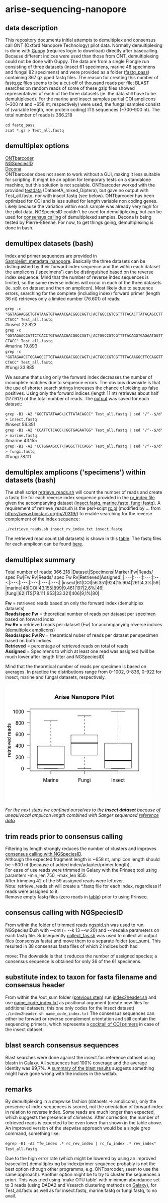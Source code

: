 # arise-sequencing-nanopore
## data description
This repository documents initial attempts to demultiplex and consensus call ONT (Oxford Nanopore Technology) pilot data.
Normally demultiplexing is done with [Guppy](https://community.nanoporetech.com/protocols/Guppy-protocol/v/gpb_2003_v1_revz_14dec2018/linux-guppy) (requires login to download) directly after basecalling. Because different indices were used than those from ONT, demultiplexing could not be done with Guppy.
The data are from a single Flongle run consisting of three datasets (insect 61 specimens, marine 48 specimens and fungal 82 specimens)
and were provided as a folder ([fastq_pass](https://drive.google.com/drive/u/1/folders/1b-3ZsvCA9DyMpFp9QCmAJBaPFgScnIY1)) containing 367 gzipped fastq files. 
The reason for creating this number of fastq.gz files seems to be a cut-off of thousand reads per file; BLAST searches on random reads of some of these
gzip files showed representatives of each of the three datasets (ie. the data still have to be demultiplexed). For the marine and insect
samples partial COI amplicons (~300 nt and ~658 nt, respectively) were used; the fungal samples consist of (variable length, non 
protein coding) ITS sequences (~700-900 nt). The total number of reads is 366.218

`cd fastq_pass`\
`zcat *.gz > Test_all.fastq`

## demultiplex options
[ONTbarcoder](https://github.com/asrivathsan/ONTbarcoder)\
[NGSpeciesID](https://github.com/ksahlin/NGSpeciesID)\
[Decona](https://github.com/Saskia-Oosterbroek/decona)\
ONTbarcoder does not seem to work without a GUI, making it less suitable for scripting. It might be an option for temporary tests on
a standalone machine, but this solution is not scalable. ONTbarcoder worked with the provided [testdata](https://drive.google.com/drive/folders/1F-ojNW-gj2YL1vj8QXsuDxB1BAdZsw20) (DatasetA_mixed_Diptera), but gave no output with Test_all.fastq, nor with insect.fastq (see below). ONTbarcoder has been 
optimized for COI and is less suited for length variable non coding genes. Likely because the variation within each sample was already very high for the pilot data, NGSpeciesID couldn't be used for demultiplexing, but can be used for [consensus calling](#consensus-calling-with-ngspeciesid) of demultiplexed samples. Decona is being tested by Pierre-Étienne. For now, to get things going, demultiplexing is done in bash.

## demultipex datasets (bash)
Index and primer sequences are provided in [Samplelist_metadata_nanopore](https://docs.google.com/spreadsheets/d/18Ms2JC2UmoVHpKIEy736SGRIA0DBC6dy/edit?usp=sharing&ouid=109237925768461347094&rtpof=true&sd=true). Basically the three datasets can be distinguished by their
forward index sequence and the within each dataset the amplicons ('specimens') can be distinguished based on the reverse index sequence.
Mind that the number of reverse index sequences is limited, so the same reverse indices will occur in each of the three datasets (ie. split
on dataset and then on amplicon). Most likely due to sequence errors, searching for the complete (including index) forward primer (length 36 nt)
retrieves only a limited number (76.601) of reads:

`grep -c "GGTAGAAGGCTGTATAAGTGTAAAACGACGGCCAGT\|ACTGGCCGTCGTTTTACACTTATACAGCCTTCTACC" Test_all.fastq`\
#insect  22.823\
`grep -c "GGTAGAACCATTCTCACCTGTAAAACGACGGCCAGT\|ACTGGCCGTCGTTTTACAGGTGAGAATGGTTCTACC" Test_all.fastq`\
#marine  19.893\
`grep -c "GGTAGAACCTGGAAGCCTTGTAAAACGACGGCCAGT\|ACTGGCCGTCGTTTTACAAGGCTTCCAGGTTCTACC" Test_all.fastq`\
#fungi   33.885

We assume that using only the forward index decreases the number of incomplete matches due to sequence errors. The obvious downside is that 
the use of shorter search strings increases the chance of picking up false positives. Using only the forward indices (length 11 nt) retrieves about
half (177.617) of the total number of reads. The [output](https://drive.google.com/drive/folders/1zYL8aNuHByU2BTK5xHu8yUuSoyxTK69E?usp=sharing) was saved for each dataset:

`grep -B1 -A2 "GGCTGTATAAG\|CTTATACAGCC" Test_all.fastq | sed '/^--$/d' > insect.fastq`\
#insect  56.351\
`grep -B1 -A2 "CCATTCTCACC\|GGTGAGAATGG" Test_all.fastq | sed '/^--$/d' > marine.fastq`\
#marine  43.155\
`grep -B1 -A2 "CCTGGAAGCCT\|AGGCTTCCAGG" Test_all.fastq | sed '/^--$/d' > fungi.fastq`\
#fungi   78.111

## demultiplex amplicons ('specimens') within datasets (bash)
The shell script [retrieve_reads.sh](https://github.com/naturalis/arise-sequencing-nanopore/blob/main/scripts/retrieve_reads.sh) will count the number of reads and create a fastq file for each reverse index sequence provided in the [rv_index file](https://github.com/naturalis/arise-sequencing-nanopore/tree/main/index_files) given the accompanying dataset ([insect.fastq, marine.fastq, fungi.fastq](https://drive.google.com/drive/folders/1zYL8aNuHByU2BTK5xHu8yUuSoyxTK69E?usp=sharing)).
A requirement of retrieve_reads.sh is the perl-scipt [rc.pl](https://github.com/naturalis/arise-sequencing-nanopore/blob/main/scripts/rc.pl) (modified by ... from https://www.biostars.org/p/70319/) to enable searching for the reverse complement of the index sequence:

`./retrieve_reads.sh insect_rv_index.txt insect.fastq`

The retrieved read count (all datasets) is shown in this [table](https://github.com/naturalis/arise-sequencing-nanopore/blob/main/metadata/Retrieved_reads.md).
The fastq files for each amplicon can be found [here](https://drive.google.com/drive/folders/1zYL8aNuHByU2BTK5xHu8yUuSoyxTK69E?usp=sharing).

## demultiplex summary
Total number of reads: 366.218
|Dataset|Specimens|Marker|Fw|Reads/   spec Fw|Fw Rv|Reads/  spec Fw Rv|Retrieved|Assigned|
|:---|:---:|:---:|:---:|:---:|:---:|:---:|:---:|:---:|
|insect|61|COI|56.351|924|15.904|261|4,3%|59|
|marine|48|COI|43.155|899|9.461|197|2,6%|46|
|fungi|82|ITS|78.111|953|33.321|406|9,1%|80|

**Fw** = retrieved reads based on only the forward index (demultiplex datasets)\
**Reads/spec Fw** = theoretical number of reads per dataset per specimen based on forward index\
**Fw Rv** = retrieved reads per dataset (Fw) for accompanying reverse indices (demultiplex amplicons)\
**Reads/spec Fw Rv** = theoretical nuber of reads per dataset per specimen based on both indices\
**Retrieved** = percentage of retrieved reads on total of reads\
**Assigned** = Specimens to which at least one read was assigned (will be much lower after length filter and NGSpeciesID)

Mind that the theoretical number of reads per specimen is based on averages. In practice the distributions range
from 0-1002, 0-836, 0-922 for insect, marine and fungal datasets, respectively.

![](https://github.com/naturalis/arise-sequencing-nanopore/blob/main/images/Nanopore_boxplot.png)

*For the next steps we confined ourselves to the **insect dataset** because of unequivocal amplicon length combined with Sanger sequenced [reference data]()*

## trim reads prior to consensus calling
Filtering by length strongly reduces the number of clusters and improves [consensus calling with NGSpeciesID](#consensus_calling_with_ngspeciesid).\
Although the expected fragment length is ~658 nt, amplicon length should be ~800 nt (because of added index/adapter/primer length).\
For ease of use reads were trimmed in Galaxy with the Prinseq tool using paramters -min_len 750, -max_len 850.\
After trimming 42 of the 59 assigned reads were leftover.\
Note: retrieve_reads.sh will create a \*.fastq file for each index, regardless if reads were assigned to it.\
Remove empty fastq files (zero reads in [table](https://github.com/naturalis/arise-sequencing-nanopore/blob/main/metadata/Retrieved_reads.md)) prior to using Prinseq.

## consensus calling with NGSpeciesID
From within the folder of trimmed reads [ngspid.sh](https://github.com/naturalis/arise-sequencing-nanopore/blob/main/scripts/ngspid.sh) was used to run NGSpeciesID.sh with --ont (= --k 13 --w 20) and --medaka parameters on each fastq file. Subsequently [collect_fas.sh](https://github.com/naturalis/arise-sequencing-nanopore/blob/main/scripts/collect_fas.sh) was used  to collect all output files (consensus fasta) and move them to a separate folder (out_sum).
This resulted in 38 consensus fasta files of which 2 indices both had

move:
The downside is that it reduces the number of assigned species; a consensus sequence is obtained for only 36 of the 61 specimens. 

## substitute index to taxon for fasta filename and consensus header
From within the /out_sum folder ([previous step](#consensus-calling-with-ngspeciesid)) run [index2header.sh]() and use [name_code_index.txt](https://github.com/naturalis/arise-sequencing-nanopore/blob/main/index_files/name_code_index.txt) as positional argument (create new files for additional datasets; this one only codes for the insect dataset)\
`./index2header.sh name_code_index.txt`
The consensus sequences can either be forward or reverse complement orientation and still contain the sequencing primers, which represente a [cocktail of COI primers](https://docs.google.com/document/d/1ksfuHD4NOmXkHz1ZUdbrwhz9NWqLD_w_tctlplB7dHM/edit) in case of the insect dataset. 

## blast search consensus sequences
Blast searches were done against the insect.fas reference dataset using blastn in Galaxy. All sequences had 100% coverage and the average identity was 99,7%. A [summary of the blast results]() suggests something might have gone wrong with the indices in the wetlab. 

## remarks
By demultiplexing in a stepwise fashion (datasets -> amplicons), only the presence of index sequences is scored,
not the orientation of forward index in relation to reverse index. Some reads are much longer than expected, which suggests
the presence of chimeras. After correction, the number of retrieved reads is expected to be even lower than shown in
the table above. An improved version of the stepwise approach would be a single grep command, something like:

`egrep -B1 -A2 "fw_index .* rc_rev_index | rc_fw_index .* rev_index" Test_all.fastq` 

Due to the high error rate (which might be lowered by using an improved basecaller) demultiplexing by index/primer
sequence probably is not the best option (though other programms, e.g. ONTbarcoder, seem to use the same approach).
Another option might be to try to cluster the sequences a priori. This was tried using 'make OTU table' with minimum
abundance set to 3 reads (using DADA2 and Vsearch clustering methods on [Galaxy](https://galaxy.naturalis.nl/)), for 
Test_all.fastq as well as for insect.fastq, marine.fastq or fungi.fastq, to no avail.

